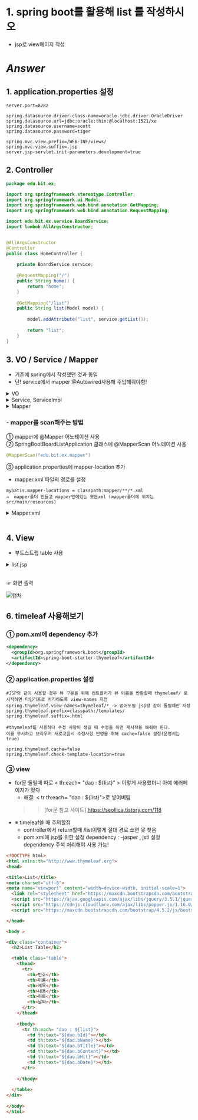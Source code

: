 # 1. spring boot를 활용해 list 를 작성하시오
- jsp로 view페이지 작성


# *Answer*

## 1. application.properties 설정
```
server.port=8282

spring.datasource.driver-class-name=oracle.jdbc.driver.OracleDriver
spring.datasource.url=jdbc:oracle:thin:@localhost:1521/xe
spring.datasource.username=scott
spring.datasource.password=tiger

spring.mvc.view.prefix=/WEB-INF/views/
spring.mvc.view.suffix=.jsp
server.jsp-servlet.init-parameters.development=true
```

## 2. Controller
```java
package edu.bit.ex;

import org.springframework.stereotype.Controller;
import org.springframework.ui.Model;
import org.springframework.web.bind.annotation.GetMapping;
import org.springframework.web.bind.annotation.RequestMapping;

import edu.bit.ex.service.BoardService;
import lombok.AllArgsConstructor;


@AllArgsConstructor
@Controller
public class HomeController {
	
	private BoardService service;
	
	@RequestMapping("/")
	public String home() {
		return "home";
	}
	
	@GetMapping("/list")
	public String list(Model model) {
		
		model.addAttribute("list", service.getList());
		
		return "list";
	}
}
```

## 3. VO / Service / Mapper 
- 기존에 spring에서 작성했던 것과 동일
- 단! service에서 mapper @Autowired사용해 주입해줘야함! 

<details><summary>VO</summary>

```java
package edu.bit.ex.vo;

import java.sql.Date;

import lombok.Data;

@Data
public class BoardVO {
	
	private int bId;
	private String bName;
	private String bTitle;
	private String bContent;
	private Date bDate;
	private int bHit;
	private int bGroup;
	private int bStep;
	private int bIndent;
	public int getbId() {
		return bId;
	}
	public void setbId(int bId) {
		this.bId = bId;
	}
	public String getbName() {
		return bName;
	}
	public void setbName(String bName) {
		this.bName = bName;
	}
	public String getbTitle() {
		return bTitle;
	}
	public void setbTitle(String bTitle) {
		this.bTitle = bTitle;
	}
	public String getbContent() {
		return bContent;
	}
	public void setbContent(String bContent) {
		this.bContent = bContent;
	}
	public Date getbDate() {
		return bDate;
	}
	public void setbDate(Date bDate) {
		this.bDate = bDate;
	}
	public int getbHit() {
		return bHit;
	}
	public void setbHit(int bHit) {
		this.bHit = bHit;
	}
	public int getbGroup() {
		return bGroup;
	}
	public void setbGroup(int bGroup) {
		this.bGroup = bGroup;
	}
	public int getbStep() {
		return bStep;
	}
	public void setbStep(int bStep) {
		this.bStep = bStep;
	}
	public int getbIndent() {
		return bIndent;
	}
	public void setbIndent(int bIndent) {
		this.bIndent = bIndent;
	}
	public BoardVO(int bId, String bName, String bTitle, String bContent, Date bDate, int bHit, int bGroup, int bStep,
			int bIndent) {
		super();
		this.bId = bId;
		this.bName = bName;
		this.bTitle = bTitle;
		this.bContent = bContent;
		this.bDate = bDate;
		this.bHit = bHit;
		this.bGroup = bGroup;
		this.bStep = bStep;
		this.bIndent = bIndent;
	}
	public BoardVO() {
		super();
	}
}
```
</details>



<details><summary>Service, ServiceImpl</summary>

```java
package edu.bit.ex.service;

import java.util.List;

import edu.bit.ex.vo.BoardVO;

public interface BoardService {

	public List<BoardVO> getList();
	
}
```
```java
package edu.bit.ex.service;

import java.util.List;

import org.springframework.beans.factory.annotation.Autowired;
import org.springframework.stereotype.Service;

import edu.bit.ex.mapper.BoardMapper;
import edu.bit.ex.vo.BoardVO;
import lombok.AllArgsConstructor;

@Service
@AllArgsConstructor
public class BoardServiceImpl implements BoardService {
	
	@Autowired
	private BoardMapper mapper;

	@Override
	public List<BoardVO> getList() {
		
		return mapper.getList();
	}

}
```
</details>

<details><summary>Mapper</summary>

```java
package edu.bit.ex.mapper;

import java.util.List;

import org.apache.ibatis.annotations.Mapper;

import edu.bit.ex.vo.BoardVO;

@Mapper
public interface BoardMapper {

	List<BoardVO> getList();
	
}
```
</details>

### - mapper를 scan해주는 방법 
① mapper에 @Mapper 어노테이션 사용 <br>
② SpringBootBoardListApplication 클래스에 @MapperScan 어노테이션 사용
```java
@MapperScan("edu.bit.ex.mapper")
```
③ application.properties에 mapper-location 추가
- mapper.xml 파일의 경로를 설정
```
mybatis.mapper-locations = classpath:mapper/**/*.xml
→  mapper폴더 만들고 mapper안에있는 모든xml (mapper폴더에 위치는 src/main/resources)
```

<details><summary>Mapper.xml</summary>
```xml
<?xml version="1.0" encoding="UTF-8" ?>
<!DOCTYPE mapper
  PUBLIC "-//mybatis.org//DTD Mapper 3.0//EN"
  "http://mybatis.org/dtd/mybatis-3-mapper.dtd">

<mapper namespace="edu.bit.ex.mapper.BoardMapper">

<select id="getList" resultType="edu.bit.ex.vo.BoardVO">
<![CDATA[
select * from mvc_board order by bGroup desc, bStep asc
]]>

</select>

</mapper>
```
</details>
<br>

## 4. View

- 부트스트랩 table 사용 
<details><summary>list.jsp</summary>

```jsp
<%@ page language="java" contentType="text/html; charset=UTF-8"
	pageEncoding="UTF-8"%>
<%@ taglib uri="http://java.sun.com/jsp/jstl/core" prefix="c"%>
<%@ page session="false"%>
<html>
<head>

<title>List</title>
<meta charset="utf-8">
<meta name="viewport" content="width=device-width, initial-scale=1">
  <link rel="stylesheet" href="https://maxcdn.bootstrapcdn.com/bootstrap/4.5.2/css/bootstrap.min.css">
  <script src="https://ajax.googleapis.com/ajax/libs/jquery/3.5.1/jquery.min.js"></script>
  <script src="https://cdnjs.cloudflare.com/ajax/libs/popper.js/1.16.0/umd/popper.min.js"></script>
  <script src="https://maxcdn.bootstrapcdn.com/bootstrap/4.5.2/js/bootstrap.min.js"></script>

</head>

<body >

<div class="container">
  <h2>List Table</h2>

  <table class="table">
    <thead>
      <tr>
        <th>번호</th>
        <th>이름</th>
        <th>제목</th>
        <th>내용</th>
        <th>히트</th>
        <th>날짜</th>
      </tr>
    </thead>
    <c:forEach items="${list}" var="dao">
    <tbody>
      <tr>
        <td>${dao.bId}</td>
        <td>${dao.bName}</td>
        <td>${dao.bTitle}</td>
        <td>${dao.bContent}</td>
        <td>${dao.bHit}</td>
        <td>${dao.bDate}</td>
      </tr>
     
    </tbody>
    </c:forEach>
  </table>
</div>
	
</body>
</html>
```
</details>
<br>

☞ 화면 출력 

![캡처](https://user-images.githubusercontent.com/74290204/108827871-7a165800-7609-11eb-8147-304bc5bba621.PNG)

## 6. timeleaf 사용해보기 
### ① pom.xml에 dependency 추가
```xml
<dependency>
  <groupId>org.springframework.boot</groupId>
  <artifactId>spring-boot-starter-thymeleaf</artifactId>
</dependency>
```
### ② application.properties 설정
```
#JSP와 같이 사용할 경우 뷰 구분을 위해 컨트롤러가 뷰 이름을 반환할때 thymeleaf/ 로 시작하면 타임리프로 처리하도록 view-names 지정 
spring.thymeleaf.view-names=thymeleaf/* -> 없어도됨 jsp랑 같이 돌릴때만 지정
spring.thymeleaf.prefix=classpath:/templates/ 
spring.thymeleaf.suffix=.html 

#thymeleaf를 사용하다 수정 사항이 생길 때 수정을 하면 재시작을 해줘야 한다. 
이를 무시하고 브라우저 새로고침시 수정사항 반영을 취해 cache=false 설정(운영시는 true)

spring.thymeleaf.cache=false 
spring.thymeleaf.check-template-location=true
```

### ③ view 
- for문 돌릴때 따로 < th:each= "dao : ${list}" > 이렇게 사용했더니 아예 에러페이지가 떴다
    - 해결: < tr th:each= "dao : ${list}">로 넣어버림 
    >> [for문 참고 사이트] https://seollica.tistory.com/118 
- ※ timeleaf쓸 때 주의할점 
    - controller에서 return할때 /list이렇게 절대 경로 쓰면 못 찾음 
    - pom.xml에 jsp를 위한 설정 dependency : -jasper , jstl 설정 dependency 주석 처리해야 사용 가능!
```html
<!DOCTYPE html>
<html xmlns:th="http://www.thymeleaf.org">
<head>

<title>List</title>
<meta charset="utf-8">
<meta name="viewport" content="width=device-width, initial-scale=1">
  <link rel="stylesheet" href="https://maxcdn.bootstrapcdn.com/bootstrap/4.5.2/css/bootstrap.min.css"></link>
  <script src="https://ajax.googleapis.com/ajax/libs/jquery/3.5.1/jquery.min.js"></script>
  <script src="https://cdnjs.cloudflare.com/ajax/libs/popper.js/1.16.0/umd/popper.min.js"></script>
  <script src="https://maxcdn.bootstrapcdn.com/bootstrap/4.5.2/js/bootstrap.min.js"></script>

</head>

<body >

<div class="container">
  <h2>List Table</h2>

  <table class="table">
    <thead>
      <tr>
        <th>번호</th>
        <th>이름</th>
        <th>제목</th>
        <th>내용</th>
        <th>히트</th>
        <th>날짜</th>
      </tr>
    </thead>
    
    <tbody>
      <tr th:each= "dao : ${list}">
        <td th:text="${dao.bId}"></td>
        <td th:text="${dao.bName}"></td>
        <td th:text="${dao.bTitle}"></td>
        <td th:text="${dao.bContent}"></td>
        <td th:text="${dao.bHit}"></td>
        <td th:text="${dao.bDate}"></td>
      </tr>
     
    </tbody>
  
  </table>
</div>
	
</body>
</html>
```
